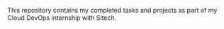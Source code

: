 This repository contains my completed tasks and projects as part of my Cloud DevOps internship with Sitech.
